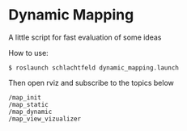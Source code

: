 # Dynamic Mapping

A little script for fast evaluation of some ideas

How to use:

```
$ roslaunch schlachtfeld dynamic_mapping.launch
```

Then open rviz and subscribe to the topics below

```
/map_init
/map_static
/map_dynamic
/map_view_vizualizer
```
